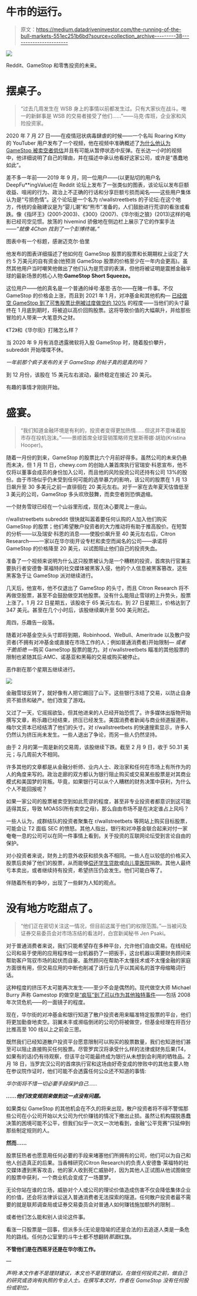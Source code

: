 # 牛市的运行。

> 原文：<https://medium.datadriveninvestor.com/the-running-of-the-bull-markets-551ec251b6bd?source=collection_archive---------38----------------------->

![](img/39f7b780a7995438325078bb7cda26be.png)

Reddit、GameStop 和零售投资的未来。

# **摆桌子。**

> “过去几周发生在 WSB 身上的事情以前都发生过。只有大家伙在战斗。唯一的新鲜事是 WSB 的交易者接受了他们……”——马克·库班，企业家和风险投资家。

2020 年 7 月 27 日——在疫情冠状病毒肆虐的时候——一个名叫 Roaring Kitty 的 YouTuber 用户发布了一个视频，他在视频中准确概述了[为什么他认为 GameStop 被卖空者低估](https://www.youtube.com/watch?v=GZTr1-Gp74U&t=7s)并且有可能从暂停状态中反弹。在长达一小时的视频中，他详细说明了自己的理由，并在描述中承认他看好这家公司，或许是“愚蠢地如此”。

差不多一年前——2019 年 9 月，同一位用户——(以更贴切的用户名 DeepFu**ingValue)在 Reddit 论坛上发布了一张类似的图表，该论坛以发布巨额收益、喧闹的行为、政治上不正确的行话和分享巨额亏损而闻名——这些用户集体认为是“亏损色情”。这个论坛是一个名为 r/wallstreetbets 的子论坛:在这个地方，传统的金融建议是为“婴儿潮”和“熊市”准备的，人们鼓励进行荒谬的看涨或看跌。像《指环王》(2001-2003)、《300》(2007)、《华尔街之狼》(2013)这样的电影已经司空见惯。放荡的 hivemind 骄傲地在侧边栏上展示了它的作案手法——*“就像 4Chan 找到了一个彭博终端。”*

图表中有一个标题，感谢迈克尔·伯里

他发布的图表详细描述了他如何在 GameStop 股票的股票和长期期权上设定了大约 5 万美元的自有资金(他预测 GameStop 股票的价格至少在一年内会更高)。虽然其他用户当时嘲笑他做出了他们认为是荒谬的表演，但他将被证明是震撼金融半球的最新场景的核心人物:**GameStop Short Squeeze。**

这位用户——他的真名是一个普通的绰号:基思·吉尔——在赌一件事。不仅 GameStop 的价格会上涨，而且到 2021 年 1 月，对冲基金和其他机构— [已经做空 GameStop 到了可售股票比例被过度做空约 120%](https://www.youtube.com/watch?v=GZTr1-Gp74U&t=10s) 的程度——当他们的头寸最终在 1 月底到期时，将被迫以高价回购股票。这将导致价值的大幅飙升，并给那些冒险的人带来一大笔意外之财。

《T2》和《华尔街》打赌怎么样？

当 2020 年 9 月有消息透露微软将入股 GameStop 时，随着股价攀升，subreddit 开始喋喋不休。

*一年前那个疯子发布的关于 GameStop 的帖子真的是真的吗？*

到 12 月份，该股在 15 美元左右波动，最终稳定在接近 20 美元。

有趣的事情才刚刚开始。

# **盛宴。**

> “我们知道金融环境是有利的，投资者变得更加热情……但这并不意味着股市存在投机泡沫。”——景顺首席全球营销策略师克里斯蒂娜·胡珀(Kristina Hooper)。

随着一月份的到来，GameStop 的股票比六个月前好得多。虽然公司的未来仍悬而未决，但 1 月 11 日，chewy.com 的创始人兼首席执行官瑞安·科恩宣布，他不仅将以董事会成员的身份加入公司，而且他的风险投资公司还持有公司 13%的股份。由于市场似乎仍未受到任何可能的选举暴力的影响，该公司的股票在 1 月 13 日飙升至 30 多美元之前一直徘徊在 20 美元左右。对于一家在去年夏天估值低至 3 美元的公司，GameStop 多头欢欣鼓舞，而卖空者则恐惧退缩。

一个财务雪球已经在一个山谷里形成，现在决心要爬上一座山。

r/wallstreetbets subreddit 很快就叫嚣着要任何认购的人加入他们购买 GameStop 的股票；他们希望散户投资者的大力推动将有助于推高股价。在短暂的分析——以及瑞安·科恩的消息——使股价飙升至 40 美元左右后，Citron Research——一家以在华尔街开设专栏和卖空而闻名的公司——承诺将 GameStop 的价格降至 20 美元，以试图阻止他们自己的投资失血。

准备了一个视频来说明为什么这只股票被认为是一个糟糕的投资，首席执行官兼主要执行者安德鲁·莱福特的社交媒体被黑客入侵，他的个人信息被黑客篡改，这些黑客急于让 GameStop 派对继续进行。

几天后，他宣布，他不仅退出了 GameStop 的头寸，而且 Citron Research 将不再做空股票，甚至不会鼓励做空其他股票。没有什么能阻止雪球的上升势头，股票上涨了。1 月 22 日星期五，该股收于 65 美元左右。到 27 日星期三，价格达到了 347 美元。甚至在几个小时后，该股继续飙升至 500 美元附近。

周四，乐趣告一段落。

随着对冲基金空头头寸即将到期，Robinhood、WeBull、Ameritrade 以及散户投资者(不拥有对冲基金或直接在市场工作的人；例如普通消费者)开始限制— *或者干脆拒绝* —购买 GameStop 股票的能力。对 r/wallstreetbets 瞄准的其他股票的限制也紧随其后:AMC、诺基亚和黑莓的交易或购买被停止。

恶作剧在那个星期五继续进行。

![](img/0ea0d8334311ca8440fcfa8749dde6a7.png)

金融雪球反转了，就好像有人把它踢回了山下。这些银行冻结了交易，以防止自身资不抵债和破产。他们改变了游戏。

又过了一天，它摇摇欲坠，但其他进来的人已经开始恐慌了。许多媒体出版物开始撰写文章，称乐趣已经结束，挤压已经发生。美国消费者新闻与商业频道报道称，梅尔文资本已经结清了他们的头寸。对 r/wallstreetbets 的快速搜索显示，许多人仍然认为挤压尚未发生。一些人退出了争论，而另一些人仍然坚持。

由于 2 月的第一周是新的交易周，该股继续下跌。截至 2 月 9 日，收于 50.31 美元；与几周前大不相同。

许多其他的文章都是从金融分析师、业内人士、政治家和任何在市场上有所作为的人的角度来写的。政治走廊的双方都认为银行阻止购买或交易某些股票是对其商业模式和美国梦的背叛。毕竟，如果银行可以从个人糟糕的财务决策中获利，为什么个人不能回报呢？

如果一家公司的股票被卖空到如此荒谬的程度，甚至非专业投资者都意识到这可能适得其反，导致 MOASS(所有卖空之母)，那么自由市场不是在决定谁占上风吗？

一些人认为，成群结队的投资者聚集在 r/wallstreetbets 等网站上购买目标股票，可能会让 T2 面临 SEC 的愤怒。其他人指出，银行和对冲基金联合起来对付一家奄奄一息的公司可以在同一件事情上看到，关于投资的互联网论坛受到言论自由的保护。

对小投资者来说，财务上的意外收获和损失各不相同。一些人在以较低的价格买入股票后卖掉了他们的股票，从而能够[偿还学生贷款](https://finance.yahoo.com/news/gamestop-reddit-student-loans-190949534.html)或[向儿童医院](https://www.today.com/news/student-who-made-30k-gamestop-donates-children-s-hospital-t208042)捐款。其他人最终亏本卖出，或者继续持有投资，希望挤压仍会发生。他们可能白等了。

伴随着所有的争吵，出现了一些鲜为人知的观点。

# 没有地方吃甜点了。

> “他们正在密切关注这一情况，但目前这属于他们的权限范围。”—当被问及证券交易委员会对市场冻结的看法时，白宫新闻秘书 Jen Psaki。

对于普通消费者来说，我们只能希望存在多种平台，允许他们自由交易。在线经纪公司和易于使用的应用程序给一台机器扔了一把扳手，这台机器以需要财务顾问来帮助客户驾驭市场的起伏而自豪。虽然顾问在帮助不太懂技术或不太懂金融的家庭方面很有用，但交易应用的中断也削减了该行业几乎以其闻名的首字母缩略词行话。

这种程度的挤压不太可能再次发生——至少不会是偶然的。现代做空大师 Michael Burry 声称 Gamestop 的做空是[“疯狂”到了可以作为其他独特事件](https://www.bloomberg.com/news/articles/2021-01-27/michael-burry-calls-gamestop-gain-unnatural-insane-dangerous)——包括 2008 年次贷危机——的一面镜子的程度。

现在，华尔街的对冲基金和银行知道了散户投资者用来瞄准特定股票的平台，他们将更加勤奋地卖空。羽翼未丰或濒临倒闭的公司仍将被做空，但基金经理在将百分比推高至 100 线以上之前会三思。

既然我们已经知道散户投资平台愿意限制可以购买的股票数量，我们也知道他们甚至可以阻止直接购买任何股票。尽管罗宾汉将承受什么样的法律或财务后果(T4，如果有的话)仍有待观察，但该平台可能最终成为银行从未想到会利用的牺牲品。2 月 18 日，当罗宾汉公司的首席执行官和这场由好奇变成的惨败中的其他主要人物在参议院作证时，他们可能不会透露任何公众还不知道的事情:

*华尔街将不惜一切必要手段保护自己……*

***……他们改变规则来做到这一点没有问题。***

如果类似 GameStop 的其他机会在不久的将来出现，散户投资者将不得不警惕那些公司在小公司开始以大公司为代价赚钱的情况下撤出止损。虽然让机构摆脱愚蠢决策的困境可能不公平，但我们似乎一次又一次地看到，金融“公平竞赛”只延伸到那些制定规则的人。

**然而……**

股票狂热者也愿意用任何必要的手段来堵塞他们所拥有的公司，他们可以为自己和他人创造真正的后果。当香橼研究(Citron Research)的负责人安德鲁·莱福特的社交媒体遭到黑客攻击，他的家人收到死亡威胁时，因为其他人正试图从他试图做空的股票中获利，一个商业机会变成了一场噩梦。

无论你站在谁的立场，威胁对个人或公司的理论价值造成伤害不仅会降低集体企业的价值，还会将法律诉讼送入普通消费者无法探索的隧道。任何散户投资者最不需要的就是联邦调查局或证券交易委员会对普通人如何赚钱施加额外的限制…

或者他们怎么能和别人谈论这件事。

看涨一只股票是一回事，但派多头(无论是隐喻的还是合法的)去追逐人类是一条危险的路线。任何办公室里的斗牛士都不想翻转*那面*红旗。

**不管他们是在西班牙还是在华尔街工作。**

—

*声明:本文作者不是理财建议，本文也不是理财建议。在做任何投资之前，做自己的研究或咨询有执照的专业人士。在撰写本文时，作者在 GameStop 没有任何股份或职位。*